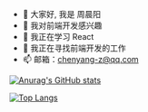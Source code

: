 - 👋 大家好, 我是 周晨阳
- 👀 我对前端开发感兴趣
- 🌱 我正在学习 React
- 💞️ 我正在寻找前端开发的工作
- 📫 邮箱：chenyang-z@qq.com

[![Anurag's GitHub stats](https://github-readme-stats.vercel.app/api?username=ZZZCNY&count_private=true&locale=cn&theme=dark)](https://github.com/anuraghazra/github-readme-stats)

[![Top Langs](https://github-readme-stats.vercel.app/api/top-langs/?username=ZZZCNY&locale=cn&theme=dark&layout=compact)](https://github.com/anuraghazra/github-readme-stats)

<!---
ZZZCNY/ZZZCNY is a ✨ special ✨ repository because its `README.md` (this file) appears on your GitHub profile.
You can click the Preview link to take a look at your changes.
--->
